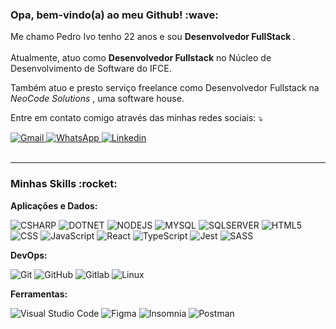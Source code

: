 <h3>Opa, bem-vindo(a) ao meu Github! :wave:</h3>

<p align="left"> 
  Me chamo Pedro Ivo tenho 22 anos e sou <strong> Desenvolvedor FullStack </strong>.
  </br>
  </br>
  Atualmente, atuo como <strong>Desenvolvedor Fullstack</strong> no Núcleo de Desenvolvimento de Software do IFCE.

  Também atuo e presto serviço freelance como Desenvolvedor Fullstack na <em>NeoCode Solutions</em> , uma software house.
</p>


  
  
</div>  

<p align="left">
  Entre em contato comigo através das minhas redes sociais: ⤵️
</p>


<div align="left">
<div align="left">
  <a href="mailto:penha.ivo.dev@gmail.com" target="_blank">
    <img src="https://img.shields.io/badge/-Gmail-DB4437?style=flat-square&labelColor=DB4437&logo=gmail&logoColor=white&link=mailto:penha.ivo.dev@gmail.com" alt="Gmail"/>
  </a>
  
  <a href="https://api.whatsapp.com/send?phone=85997753919" target="_blank">
    <img src="https://img.shields.io/badge/whatsapp-075E54?style=flat-square&labelColor=075E54&logo=whatsapp&logoColor=white" alt="WhatsApp"/>
  </a>

  <a href="https://www.linkedin.com/in/ivo-penha/" target="_blank">
    <img src="https://img.shields.io/badge/-Linkedin-0e76a8?style=flat-square&logo=Linkedin&logoColor=white&link=https://www.linkedin.com/in/ivo-penha" alt="Linkedin" />
  </a>
  
</div>  
  
</div>  

</br>

---

<h3>Minhas Skills :rocket:</h3>

  **Aplicações e Dados:**
  
  ![CSHARP](https://img.shields.io/badge/-CSharp-333333?style=flat&logo=csharp)
  ![DOTNET](https://img.shields.io/badge/-.Net-333333?style=flat&logo=DotNet)
  ![NODEJS](https://img.shields.io/badge/-.NodeJs-333333?style=flat&logo=nodedotjs)
  ![MYSQL](https://img.shields.io/badge/-MySQL-333333?style=flat&logo=MySQL)
  ![SQLSERVER](https://img.shields.io/badge/-SQLServer-333333?style=flat&logo=SQLServer)
  ![HTML5](https://img.shields.io/badge/-HTML5-333333?style=flat&logo=HTML5)
  ![CSS](https://img.shields.io/badge/-CSS-333333?style=flat&logo=CSS3&logoColor=1572B6)
  ![JavaScript](https://img.shields.io/badge/-JavaScript-333333?style=flat&logo=javascript)
  ![React](https://img.shields.io/badge/-React-333333?style=flat&logo=react)
  ![TypeScript](https://img.shields.io/badge/-TypeScript-333333?style=flat&logo=TypeScript)
  ![Jest](https://img.shields.io/badge/-Jest-333333?style=flat&logo=jest&logoColor=red)
  ![SASS](https://img.shields.io/badge/-SASS-333333?style=flat&logo=SASS)

**DevOps:**

  ![Git](https://img.shields.io/badge/-Git-333333?style=flat&logo=git)
  ![GitHub](https://img.shields.io/badge/-GitHub-333333?style=flat&logo=github)
  ![Gitlab](https://img.shields.io/badge/-Gitlab-333333?style=flat&logo=gitlab)
  ![Linux](https://img.shields.io/badge/-Linux-333333?style=flat&logo=linux)
  

**Ferramentas:**

  ![Visual Studio Code](https://img.shields.io/badge/-Visual%20Studio%20Code-333333?style=flat&logo=visual-studio-code&logoColor=007ACC)
  ![Figma](https://img.shields.io/badge/-Figma-333333?style=flat&logo=figma&logoColor=fff)
  ![Insomnia](https://img.shields.io/badge/-Insomnia-333333?style=flat&logo=insomnia)
  ![Postman](https://img.shields.io/badge/-Postman-333333?style=flat&logo=postman)
</br>


